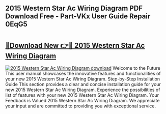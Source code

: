 ## 2015 Western Star Ac Wiring Diagram PDF Download Free - Part-VKx User Guide Repair 0EqG5

# <h2><a href="http://dfun5g.blite.top/?on=2015+Western+Star+Ac+Wiring+Diagram">🔗Download New 👉🔴 2015 Western Star Ac Wiring Diagram</a></h2>

[![2015 Western Star Ac Wiring Diagram download](https://i.imgur.com/lujVjoI.png)](http://dfun5g.blite.top/?on=2015+Western+Star+Ac+Wiring+Diagram)
Welcome to the Future This user manual showcases the innovative features and functionalities of your new 2015 Western Star Ac Wiring Diagram. Step-by-Step Installation Guide This section provides a clear and concise installation guide for your new 2015 Western Star Ac Wiring Diagram. Experience the possibilities of list of features with your new 2015 Western Star Ac Wiring Diagram. Your Feedback is Valued 2015 Western Star Ac Wiring Diagram. We appreciate your input and are committed to providing you with exceptional service.
